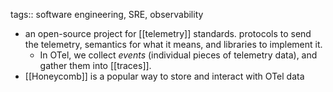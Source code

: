 tags:: software engineering, SRE, observability

- an open-source project for [[telemetry]] standards. protocols to send the telemetry, semantics for what it means, and libraries to implement it.
	- In OTel, we collect *events* (individual pieces of telemetry data), and gather them into [[traces]].
- [[Honeycomb]] is a popular way to store and interact with OTel data